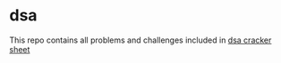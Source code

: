 # dsa
This repo contains all problems and challenges included in [dsa cracker sheet](https://drive.google.com/file/d/1FMdN_OCfOI0iAeDlqswCiC2DZzD4nPsb/view)
